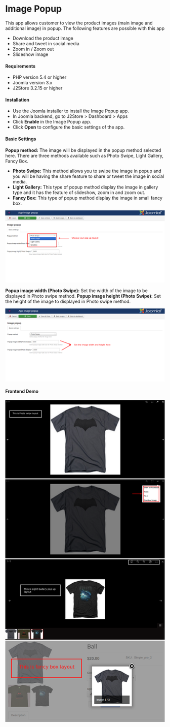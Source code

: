 # Image Popup

This app allows customer to view the product images (main image and additional image) in popup. The following features are possible with this app

* Download the product image
* Share and tweet in social media
* Zoom in / Zoom out
* Slideshow image

#### Requirements

* PHP version 5.4 or higher
* Joomla version 3.x 
* J2Store 3.2.15 or higher

#### Installation

* Use the Joomla installer to install the Image Popup app.
* In Joomla backend, go to J2Store > Dashboard > Apps
* Click **Enable** in the Image Popup app.
* Click **Open** to configure the basic settings of the app.

#### Basic Settings

**Popup method:** The image will be displayed in the popup method selected here. There are three methods available such as Photo Swipe, Light Gallery, Fancy Box.

* **Photo Swipe:** This method allows you to swipe the image in popup and you will be having the share feature to share or tweet the image in social media.
* **Light Gallery:** This type of popup method display the image in gallery type and it has the feature of slideshow, zoom in and zoom out.
* **Fancy Box:** This type of popup method display the image in small fancy box.

![basicsetting_1](./assets/images/image_popup_01.png)

**Popup image width (Photo Swipe):** Set the width of the image to be displayed in Photo swipe method.
**Popup image height (Photo Swipe):** Set the height of the image to displayed in Photo swipe method.

![basicsetting_2](./assets/images/image_popup_02.png)

#### Frontend Demo
![basicsetting_3](./assets/images/image_popup_03.png)
![basicsetting_4](./assets/images/image_popup_04.png)
![basicsetting_5](./assets/images/image_popup_05.png)
![basicsetting_6](./assets/images/image_popup_06.png)
